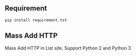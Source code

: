 ## Requirement
```Install Python 2 or Python 3
pip install requirement.txt
```

## Mass Add HTTP
Mass Add HTTP in List site, Support Python 2 and Python 3
